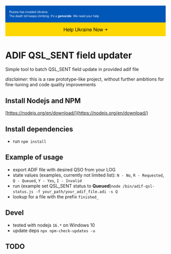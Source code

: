 [![Stand With Ukraine](https://raw.githubusercontent.com/vshymanskyy/StandWithUkraine/main/banner2-direct.svg)](https://supportukrainenow.org/)

# ADIF QSL_SENT field updater

Simple tool to batch QSL_SENT field update in provided adif file

*disclaimer:* this is a raw prototype-like project, without further ambitions for fine-tuning and code quality improvements

## Install Nodejs and NPM

[https://nodejs.org/en/download/](https://nodejs.org/en/download/)

## Install dependencies

- run `npm install`

## Example of usage

- export ADIF file with desired QSO from your LOG
- state values (examples, currently not limited list): `N - No`, `R - Requested`, `Q - Queued`, `Y - Yes`, `I - Invalid`
- run (example set QSL_SENT status to **Queued**)`node /bin/adif-qsl-status.js -f your_path/your_adif_file.adi -s Q`
- lookup for a file with the prefix `finished_`

## Devel

- tested with nodejs `16.*` on Windows 10
- update deps `npx npm-check-updates -u`

## TODO
